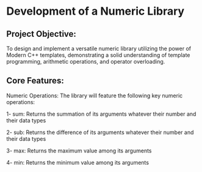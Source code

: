 # Development of a Numeric Library
## Project Objective:

To design and implement a versatile numeric library utilizing the power of Modern C++ templates, demonstrating a solid understanding of template programming, arithmetic operations, and operator overloading.

## Core Features:

Numeric Operations: The library will feature the following key numeric operations:

1- sum: Returns the summation of its arguments whatever their number and their data types


2- sub: Returns the difference of its arguments whatever their number and their data types


3- max: Returns the maximum value among its arguments 


4- min: Returns the minimum value among its arguments



